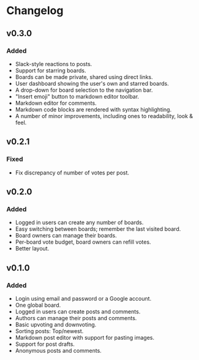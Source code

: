 # Changelog

## v0.3.0

### Added

- Slack-style reactions to posts.
- Support for starring boards.
- Boards can be made private, shared using direct links.
- User dashboard showing the user's own and starred boards.
- A drop-down for board selection to the navigation bar.
- "Insert emoji" button to markdown editor toolbar.
- Markdown editor for comments.
- Markdown code blocks are rendered with syntax highlighting.
- A number of minor improvements, including ones to readability, look & feel.


## v0.2.1

### Fixed

- Fix discrepancy of number of votes per post.


## v0.2.0

### Added

- Logged in users can create any number of boards.
- Easy switching between boards; remember the last visited board.
- Board owners can manage their boards.
- Per-board vote budget, board owners can refill votes.
- Better layout.


## v0.1.0

### Added

- Login using email and password or a Google account.
- One global board.
- Logged in users can create posts and comments.
- Authors can manage their posts and comments.
- Basic upvoting and downvoting.
- Sorting posts: Top/newest.
- Markdown post editor with support for pasting images.
- Support for post drafts.
- Anonymous posts and comments.
